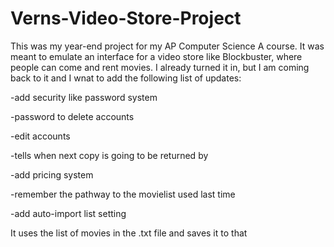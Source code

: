 # Verns-Video-Store-Project

This was my year-end project for my AP Computer Science A course. It was meant to emulate an interface for a video store like Blockbuster, where people can come and rent movies. I already turned it in, but I am coming back to it and I wnat to add the following list of updates:

-add security like password system

-password to delete accounts

-edit accounts

-tells when next copy is going to be returned by

-add pricing system

-remember the pathway to the movielist used last time

-add auto-import list setting

It uses the list of movies in the .txt file and saves it to that
